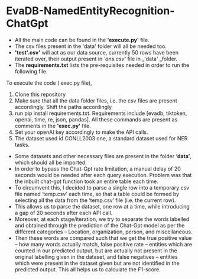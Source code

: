 # EvaDB-NamedEntityRecognition-ChatGpt
* All the main code can be found in the **'execute.py'** file.
* The csv files present in the 'data' folder will all be needed too.
* **'test'.csv'** will act as our data source, currently 50 rows have been iterated over, their output present in _'ans.csv'_ file in _'data' _folder.
* The **requirements.txt** lists the pre-requisites needed in order to run the following file.

To execute the code ( exec.py file), 
1. Clone this repository
2. Make sure that all the data folder files, i.e. the csv files are present accordingly. Shift the paths accordingly
3. run pip install requirements.txt. Requirements include [evadb, tiktoken, openai, time, re, json, pandas]. All these commands are present as comments in the **'exec.py'** file. 
4. Set your openAI key accordingly to make the API calls.
5. The dataset used id CONLL2003 one, a standard dataset used for NER tasks.

* Some datasets and other necessary files are present in the folder **‘data’**, which should all be imported.
* In order to bypass the Chat-Gpt rate limitation, a manual delay of 20 seconds would be needed after each query execution. Problem was that the inbuilt chat-gpt function took an entire table each time.
* To circumvent this, I decided to parse a single row into a temporary csv file named ‘temp.csv’ each time, so that a table could be formed by selecting all the data from the ‘temp.csv’ file (i.e. the current row).
* This allows us to parse the dataset, one row at a time, while introducing a gap of 20 seconds after each API call.
* Moreover, at each stage/iteration, we try to separate the words labelled and obtained through the prediction of the Chat-Gpt model as per the different categories – Location, organization, person, and miscellaneous.
* Then these words are compared such that we get the true positive value – how many words actually match, false positive rate – entities which are counted in our predicted output, but are actually not present in the original labelling given in the dataset, and false negatives – entities which were present in the dataset given but are not identified in the predicted output. This all helps us to calculate the F1-score.
